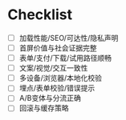 # Checklist

- [ ] 加载性能/SEO/可达性/隐私声明
- [ ] 首屏价值与社会证据完整
- [ ] 表单/支付/下载/试用路径顺畅
- [ ] 文案/视觉/交互一致性
- [ ] 多设备/浏览器/本地化校验
- [ ] 埋点/表单校验/错误提示
- [ ] A/B变体与分流正确
- [ ] 回滚与缓存策略

